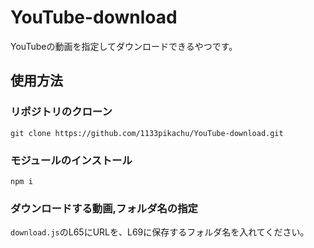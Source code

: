 # YouTube-download
YouTubeの動画を指定してダウンロードできるやつです。

## 使用方法
### リポジトリのクローン
```
git clone https://github.com/1133pikachu/YouTube-download.git
```

### モジュールのインストール
```
npm i
```

### ダウンロードする動画,フォルダ名の指定
`download.js`のL65にURLを、L69に保存するフォルダ名を入れてください。
